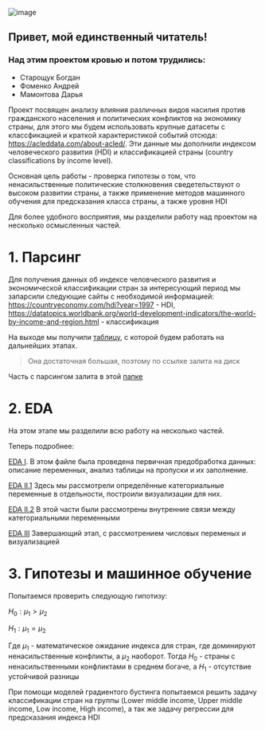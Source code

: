 ![image](https://github.com/dmamontova/andan-project/assets/121117316/8052d70c-b2cf-43fb-bf55-9c0a444957f8)
## Привет, мой единственный читатель! 
### Над этим проектом кровью и потом трудились:
- Старощук Богдан
- Фоменко Андрей
- Мамонтова Дарья

Проект посвящен анализу влияния различных видов насилия против гражданского населения и политических конфликтов на экономику страны, для этого мы будем использовать крупные датасеты с классфикацией и краткой характеристикой событий отсюда: https://acleddata.com/about-acled/. 
Эти данные мы дополнили индексом человеческого развития (HDI) и классификацией страны (country classifications by income level).

Основная цель работы - проверка гипотезы о том, что ненасильственные политические столкновения сведетельствуют о высоком развитии страны, а также применение методов машинного обучения для предсказания класса страны, а также уровня HDI

Для более удобного восприятия, мы разделили работу над проектом на несколько осмысленных частей.

# 1. Парсинг

Для получения данных об индексе человческого развития и экономической классификации стран за интересующий период мы запарсили следующие сайты с необходимой информацией: 
https://countryeconomy.com/hdi?year=1997 - HDI, 
https://datatopics.worldbank.org/world-development-indicators/the-world-by-income-and-region.html - классификация

На выходе мы получили [таблицу](https://drive.google.com/file/d/1O3jwPG2JOHn5F90vUD4X7JsYtyZNSIrM/view?usp=share_link), с которой будем работать на дальнейших этапах. 
> Она достаточная большая, поэтому по ссылке залита на диск

Часть с парсингом залита в этой [папке](https://github.com/dmamontova/andan-project/tree/87a7f0d3a5f77ad247e396c24bead5b56523d917/parsing)

# 2. EDA

На этом этапе мы разделили всю работу на несколько частей.

Теперь подробнее:

[EDA I](https://github.com/dmamontova/andan-project/blob/main/EDA/EDA%20I.ipynb). В этом файле была проведена первичная предобработка данных: описание переменных, анализ таблицы на пропуски и их заполнение.

[EDA II.1](https://github.com/dmamontova/andan-project/blob/main/EDA/EDA%20II.1.ipynb) Здесь мы рассмотрели определённые категориальные переменные в отдельности, построили визуализации для них.

[EDA II.2](https://github.com/dmamontova/andan-project/blob/main/EDA/EDA%20II.2.ipynb) В этой части были рассмотрены внутренние связи между категориальными переменными

[EDA III](https://github.com/dmamontova/andan-project/blob/main/EDA/EDA%20III.ipynb) Завершающий этап, с рассмотрением числовых переменых и визуализацией

# 3. Гипотезы и машинное обучение

Попытаемся проверить следующую гипотизу:

$H_0: \mu_1 > \mu_2$

$H_1: \mu_1 = \mu_2$

Где $\mu_1$  - математическое ожидание индекса для стран, где доминируют ненасильственные конфликты, a $\mu_2$ наоборот. Тогда $H_0$ - страны с ненасильственными конфликтами в среднем богаче, а $H_1$ - отсутствие устойчивой разницы 

При помощи моделей градиентого бустинга попытаемся решить задачу классификации стран на группы (Lower middle income, Upper middle income, Low income, High income), а так же задачу регрессии для предсказания индекса HDI





